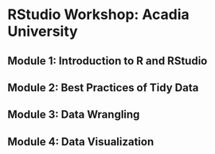 # RStudio Workshop: Acadia University

## Module 1: Introduction to R and RStudio
## Module 2: Best Practices of Tidy Data
## Module 3: Data Wrangling
## Module 4: Data Visualization

